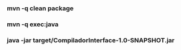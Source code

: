 ### mvn -q clean package
### mvn -q exec:java
### java -jar target/CompiladorInterface-1.0-SNAPSHOT.jar
